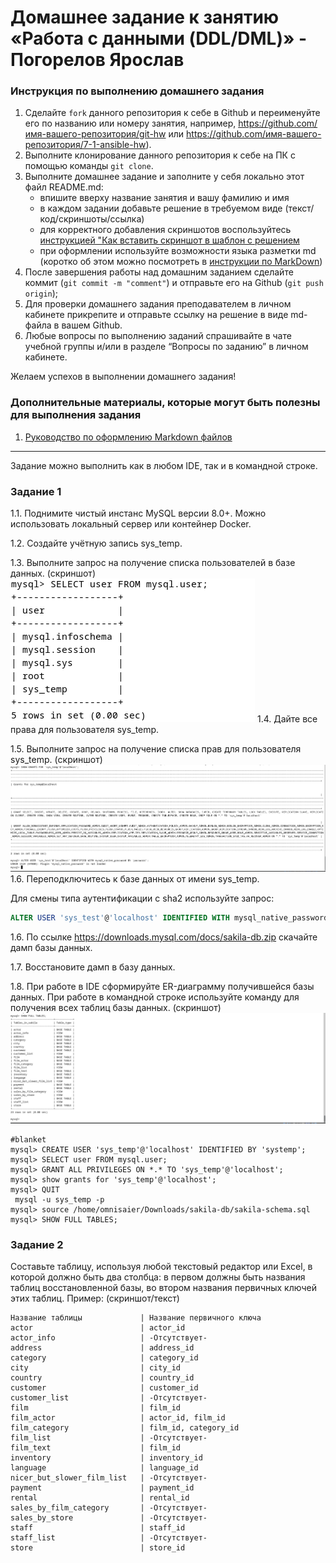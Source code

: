 # Домашнее задание к занятию «Работа с данными (DDL/DML)» - Погорелов Ярослав


### Инструкция по выполнению домашнего задания

   1. Сделайте `fork` данного репозитория к себе в Github и переименуйте его по названию или номеру занятия, например, https://github.com/имя-вашего-репозитория/git-hw или  https://github.com/имя-вашего-репозитория/7-1-ansible-hw).
   2. Выполните клонирование данного репозитория к себе на ПК с помощью команды `git clone`.
   3. Выполните домашнее задание и заполните у себя локально этот файл README.md:
      - впишите вверху название занятия и вашу фамилию и имя
      - в каждом задании добавьте решение в требуемом виде (текст/код/скриншоты/ссылка)
      - для корректного добавления скриншотов воспользуйтесь [инструкцией "Как вставить скриншот в шаблон с решением](https://github.com/netology-code/sys-pattern-homework/blob/main/screen-instruction.md)
      - при оформлении используйте возможности языка разметки md (коротко об этом можно посмотреть в [инструкции  по MarkDown](https://github.com/netology-code/sys-pattern-homework/blob/main/md-instruction.md))
   4. После завершения работы над домашним заданием сделайте коммит (`git commit -m "comment"`) и отправьте его на Github (`git push origin`);
   5. Для проверки домашнего задания преподавателем в личном кабинете прикрепите и отправьте ссылку на решение в виде md-файла в вашем Github.
   6. Любые вопросы по выполнению заданий спрашивайте в чате учебной группы и/или в разделе “Вопросы по заданию” в личном кабинете.
   
Желаем успехов в выполнении домашнего задания!
   
### Дополнительные материалы, которые могут быть полезны для выполнения задания

1. [Руководство по оформлению Markdown файлов](https://gist.github.com/Jekins/2bf2d0638163f1294637#Code)

---

Задание можно выполнить как в любом IDE, так и в командной строке.

### Задание 1
1.1. Поднимите чистый инстанс MySQL версии 8.0+. Можно использовать локальный сервер или контейнер Docker.

1.2. Создайте учётную запись sys_temp. 

1.3. Выполните запрос на получение списка пользователей в базе данных. (скриншот)
![users](https://github.com/Toazter426/dml_hw/blob/main/img/mysql_1.png)
1.4. Дайте все права для пользователя sys_temp. 

1.5. Выполните запрос на получение списка прав для пользователя sys_temp. (скриншот)
![grants](https://github.com/Toazter426/dml_hw/blob/main/img/mysql_2.png)
1.6. Переподключитесь к базе данных от имени sys_temp.

Для смены типа аутентификации с sha2 используйте запрос: 
```sql
ALTER USER 'sys_test'@'localhost' IDENTIFIED WITH mysql_native_password BY 'password';
```
1.6. По ссылке https://downloads.mysql.com/docs/sakila-db.zip скачайте дамп базы данных.

1.7. Восстановите дамп в базу данных.

1.8. При работе в IDE сформируйте ER-диаграмму получившейся базы данных. При работе в командной строке используйте команду для получения всех таблиц базы данных. (скриншот)
![tables](https://github.com/Toazter426/dml_hw/blob/main/img/mysql_3.png)
```
#blanket
mysql> CREATE USER 'sys_temp'@'localhost' IDENTIFIED BY 'systemp';
mysql> SELECT user FROM mysql.user;
mysql> GRANT ALL PRIVILEGES ON *.* TO 'sys_temp'@'localhost';
mysql> show grants for 'sys_temp'@'localhost';
mysql> QUIT
 mysql -u sys_temp -p
mysql> source /home/omnisaier/Downloads/sakila-db/sakila-schema.sql
mysql> SHOW FULL TABLES;
```


### Задание 2
Составьте таблицу, используя любой текстовый редактор или Excel, в которой должно быть два столбца: в первом должны быть названия таблиц восстановленной базы, во втором названия первичных ключей этих таблиц. Пример: (скриншот/текст)
```
Название таблицы             | Название первичного ключа
actor                        | actor_id
actor_info                   | -Отсутствует-
address                      | address_id
category                     | category_id
city                         | city_id
country                      | country_id
customer                     | customer_id
customer_list                | -Отсутствует-
film                         | film_id
film_actor                   | actor_id, film_id
film_category                | film_id, category_id
film_list                    | -Отсутствует-
film_text                    | film_id
inventory                    | inventory_id
language                     | language_id
nicer_but_slower_film_list   | -Отсутствует-
payment                      | payment_id
rental                       | rental_id
sales_by_film_category       | -Отсутствует-
sales_by_store               | -Отсутствует-
staff                        | staff_id
staff_list                   | -Отсутствует-
store                        | store_id
```


